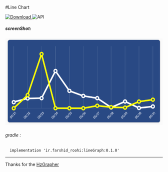 #Line Chart


[ ![Download](https://api.bintray.com/packages/farshidroohi/LineGraph/LineGraph/images/download.svg?version=0.1.0) ](https://bintray.com/farshidroohi/LineGraph/LineGraph/0.1.0/link)
  ![API](https://img.shields.io/badge/API-14%2B-blue.svg?style=flat)


##### screenShot: 
 
 <img src="https://raw.githubusercontent.com/FarshidRoohi/LineGraph/master/art/ScreenShot.png" alt="line chart android" width="527px" height="278px">


 ###### gradle :   
  
```Gradle  
  implementation 'ir.farshid_roohi:lineGraph:0.1.0'
 ```  
 <hr>
 
Thanks for the [HzGrapher](https://github.com/handstudio/HzGrapher)
